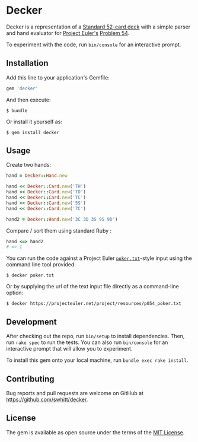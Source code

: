 # Decker

Decker is a representation of a [Standard 52-card deck](https://en.wikipedia.org/wiki/Standard_52-card_deck) with a simple parser and hand evaluator for [Project Euler's](https://projecteuler.net) [Problem 54](https://projecteuler.net/problem=54).

To experiment with the code, run `bin/console` for an interactive prompt.


## Installation

Add this line to your application's Gemfile:

```ruby
gem 'decker'
```

And then execute:

    $ bundle

Or install it yourself as:

    $ gem install decker

## Usage

Create two hands:

```ruby
hand = Decker::Hand.new

hand << Decker::Card.new('TH')
hand << Decker::Card.new('TD')
hand << Decker::Card.new('TC')
hand << Decker::Card.new('5S')
hand << Decker::Card.new('7C')

hand2 = Decker::Hand.new('3C 3D 3S 9S 9D')
```

Compare / sort them using standard Ruby :


```ruby
hand <=> hand2
# => 1
```

You can run the code against a Project Euler [`poker.txt`](https://projecteuler.net/project/resources/p054_poker.txt)-style input using the command line tool provided:

```
$ decker poker.txt
```

Or by supplying the url of the text input file directly as a command-line option:

```
$ decker https://projecteuler.net/project/resources/p054_poker.txt
```

## Development

After checking out the repo, run `bin/setup` to install dependencies. Then, run `rake spec` to run the tests. You can also run `bin/console` for an interactive prompt that will allow you to experiment.

To install this gem onto your local machine, run `bundle exec rake install`.

## Contributing

Bug reports and pull requests are welcome on GitHub at https://github.com/swhitt/decker.

## License

The gem is available as open source under the terms of the [MIT License](http://opensource.org/licenses/MIT).

